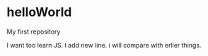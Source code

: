 # helloWorld
My first repository

I want too learn JS. 
I add new line.
i will compare with erlier things.
